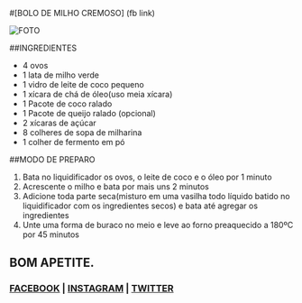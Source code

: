 #[BOLO DE MILHO CREMOSO] (fb link)

![FOTO](https://github.com/natanocr/milreceitas/blob/master/images/bolo-de-milho-cremoso.png "FOTO")

##INGREDIENTES

* 4 ovos
* 1 lata de milho verde
* 1 vidro de leite de coco pequeno
* 1 xícara de chá de óleo(uso meia xícara)
* 1 Pacote de coco ralado
* 1 Pacote de queijo ralado (opcional)
* 2 xícaras de açúcar
* 8 colheres de sopa de milharina
* 1 colher de fermento em pó

##MODO DE PREPARO

1. Bata no liquidificador os ovos, o leite de coco e o óleo por 1 minuto
1. Acrescente o milho e bata por mais uns 2 minutos
1. Adicione toda parte seca(misturo em uma vasilha todo líquido batido no liquidificador com os ingredientes secos) e bata até agregar os ingredientes
1. Unte uma forma de buraco no meio e leve ao forno preaquecido a 180ºC por 45 minutos

## BOM APETITE.

### [FACEBOOK](https://www.facebook.com/MilReceitas) | [INSTAGRAM](https://www.instagram.com/milreceitas) | [TWITTER](https://twitter.com/1kreceitas)
